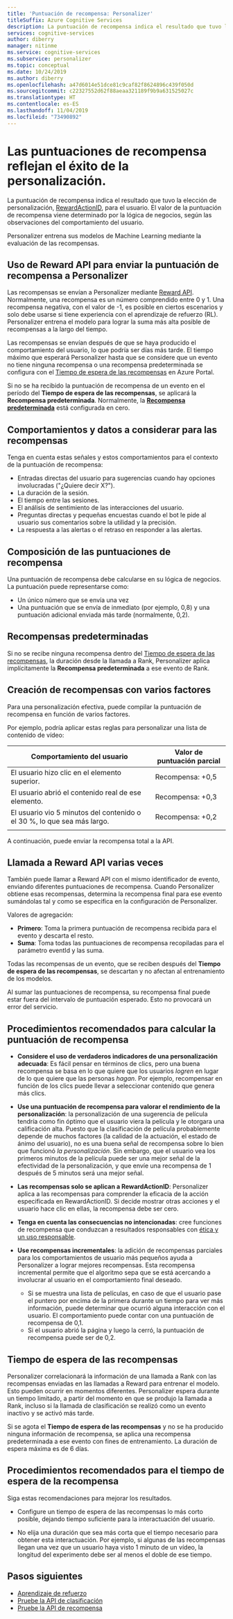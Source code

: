 ```yaml
---
title: 'Puntuación de recompensa: Personalizer'
titleSuffix: Azure Cognitive Services
description: La puntuación de recompensa indica el resultado que tuvo la elección de personalización, RewardActionID, para el usuario. El valor de la puntuación de recompensa viene determinado por la lógica de negocios, según las observaciones del comportamiento del usuario. Personalizer entrena sus modelos de Machine Learning mediante la evaluación de las recompensas.
services: cognitive-services
author: diberry
manager: nitinme
ms.service: cognitive-services
ms.subservice: personalizer
ms.topic: conceptual
ms.date: 10/24/2019
ms.author: diberry
ms.openlocfilehash: a47d6014e51dce81c9caf82f8624896c439f050d
ms.sourcegitcommit: c22327552d62f88aeaa321189f9b9a631525027c
ms.translationtype: HT
ms.contentlocale: es-ES
ms.lasthandoff: 11/04/2019
ms.locfileid: "73490892"
---
```

# <a name="reward-scores-indicate-success-of-personalization"></a>Las puntuaciones de recompensa reflejan el éxito de la personalización.

La puntuación de recompensa indica el resultado que tuvo la elección de personalización, [RewardActionID](https://docs.microsoft.com/rest/api/cognitiveservices/personalizer/rank/rank#response), para el usuario. El valor de la puntuación de recompensa viene determinado por la lógica de negocios, según las observaciones del comportamiento del usuario.

Personalizer entrena sus modelos de Machine Learning mediante la evaluación de las recompensas. 

## <a name="use-reward-api-to-send-reward-score-to-personalizer"></a>Uso de Reward API para enviar la puntuación de recompensa a Personalizer

Las recompensas se envían a Personalizer mediante [Reward API](https://docs.microsoft.com/rest/api/cognitiveservices/personalizer/events/reward). Normalmente, una recompensa es un número comprendido entre 0 y 1. Una recompensa negativa, con el valor de -1, es posible en ciertos escenarios y solo debe usarse si tiene experiencia con el aprendizaje de refuerzo (RL). Personalizer entrena el modelo para lograr la suma más alta posible de recompensas a la largo del tiempo.

Las recompensas se envían después de que se haya producido el comportamiento del usuario, lo que podría ser días más tarde. El tiempo máximo que esperará Personalizer hasta que se considere que un evento no tiene ninguna recompensa o una recompensa predeterminada se configura con el [Tiempo de espera de las recompensas](#reward-wait-time) en Azure Portal.

Si no se ha recibido la puntuación de recompensa de un evento en el período del **Tiempo de espera de las recompensas**, se aplicará la **Recompensa predeterminada**. Normalmente, la **[Recompensa predeterminada](how-to-settings.md#configure-reward-settings-for-the-feedback-loop-based-on-use-case)** está configurada en cero.


## <a name="behaviors-and-data-to-consider-for-rewards"></a>Comportamientos y datos a considerar para las recompensas

Tenga en cuenta estas señales y estos comportamientos para el contexto de la puntuación de recompensa:

* Entradas directas del usuario para sugerencias cuando hay opciones involucradas ("¿Quiere decir X?").
* La duración de la sesión.
* El tiempo entre las sesiones.
* El análisis de sentimiento de las interacciones del usuario.
* Preguntas directas y pequeñas encuestas cuando el bot le pide al usuario sus comentarios sobre la utilidad y la precisión.
* La respuesta a las alertas o el retraso en responder a las alertas.

## <a name="composing-reward-scores"></a>Composición de las puntuaciones de recompensa

Una puntuación de recompensa debe calcularse en su lógica de negocios. La puntuación puede representarse como:

* Un único número que se envía una vez 
* Una puntuación que se envía de inmediato (por ejemplo, 0,8) y una puntuación adicional enviada más tarde (normalmente, 0,2).

## <a name="default-rewards"></a>Recompensas predeterminadas

Si no se recibe ninguna recompensa dentro del [Tiempo de espera de las recompensas](#reward-wait-time), la duración desde la llamada a Rank, Personalizer aplica implícitamente la **Recompensa predeterminada** a ese evento de Rank.

## <a name="building-up-rewards-with-multiple-factors"></a>Creación de recompensas con varios factores  

Para una personalización efectiva, puede compilar la puntuación de recompensa en función de varios factores. 

Por ejemplo, podría aplicar estas reglas para personalizar una lista de contenido de vídeo:

|Comportamiento del usuario|Valor de puntuación parcial|
|--|--|
|El usuario hizo clic en el elemento superior.|Recompensa: +0,5|
|El usuario abrió el contenido real de ese elemento.|Recompensa: +0,3|
|El usuario vio 5 minutos del contenido o el 30 %, lo que sea más largo.|Recompensa: +0,2|
|||

A continuación, puede enviar la recompensa total a la API.

## <a name="calling-the-reward-api-multiple-times"></a>Llamada a Reward API varias veces

También puede llamar a Reward API con el mismo identificador de evento, enviando diferentes puntuaciones de recompensa. Cuando Personalizer obtiene esas recompensas, determina la recompensa final para ese evento sumándolas tal y como se especifica en la configuración de Personalizer.

Valores de agregación:

*  **Primero**: Toma la primera puntuación de recompensa recibida para el evento y descarta el resto.
* **Suma**: Toma todas las puntuaciones de recompensa recopiladas para el parámetro eventId y las suma.

Todas las recompensas de un evento, que se reciben después del **Tiempo de espera de las recompensas**, se descartan y no afectan al entrenamiento de los modelos.

Al sumar las puntuaciones de recompensa, su recompensa final puede estar fuera del intervalo de puntuación esperado. Esto no provocará un error del servicio.

## <a name="best-practices-for-calculating-reward-score"></a>Procedimientos recomendados para calcular la puntuación de recompensa

* **Considere el uso de verdaderos indicadores de una personalización adecuada**: Es fácil pensar en términos de clics, pero una buena recompensa se basa en lo que quiere que los usuarios *logren* en lugar de lo que quiere que las personas *hagan*.  Por ejemplo, recompensar en función de los clics puede llevar a seleccionar contenido que genera más clics.

* **Use una puntuación de recompensa para valorar el rendimiento de la personalización**: la personalización de una sugerencia de película tendría como fin óptimo que el usuario viera la película y le otorgara una calificación alta. Puesto que la clasificación de película probablemente depende de muchos factores (la calidad de la actuación, el estado de ánimo del usuario), no es una buena señal de recompensa sobre lo bien que funcionó *la personalización*. Sin embargo, que el usuario vea los primeros minutos de la película puede ser una mejor señal de la efectividad de la personalización, y que envíe una recompensa de 1 después de 5 minutos será una mejor señal.

* **Las recompensas solo se aplican a RewardActionID**: Personalizer aplica a las recompensas para comprender la eficacia de la acción especificada en RewardActionID. Si decide mostrar otras acciones y el usuario hace clic en ellas, la recompensa debe ser cero.

* **Tenga en cuenta las consecuencias no intencionadas**: cree funciones de recompensa que conduzcan a resultados responsables con [ética y un uso responsable](ethics-responsible-use.md).

* **Use recompensas incrementales**: la adición de recompensas parciales para los comportamientos de usuario más pequeños ayuda a Personalizer a lograr mejores recompensas. Esta recompensa incremental permite que el algoritmo sepa que se está acercando a involucrar al usuario en el comportamiento final deseado.
    * Si se muestra una lista de películas, en caso de que el usuario pase el puntero por encima de la primera durante un tiempo para ver más información, puede determinar que ocurrió alguna interacción con el usuario. El comportamiento puede contar con una puntuación de recompensa de 0,1. 
    * Si el usuario abrió la página y luego la cerró, la puntuación de recompensa puede ser de 0,2. 

## <a name="reward-wait-time"></a>Tiempo de espera de las recompensas

Personalizer correlacionará la información de una llamada a Rank con las recompensas enviadas en las llamadas a Reward para entrenar el modelo. Esto pueden ocurrir en momentos diferentes. Personalizer espera durante un tiempo limitado, a partir del momento en que se produjo la llamada a Rank, incluso si la llamada de clasificación se realizó como un evento inactivo y se activó más tarde.

Si se agota el **Tiempo de espera de las recompensas** y no se ha producido ninguna información de recompensa, se aplica una recompensa predeterminada a ese evento con fines de entrenamiento. La duración de espera máxima es de 6 días.

## <a name="best-practices-for-reward-wait-time"></a>Procedimientos recomendados para el tiempo de espera de la recompensa

Siga estas recomendaciones para mejorar los resultados.

* Configure un tiempo de espera de las recompensas lo más corto posible, dejando tiempo suficiente para la interactuación del usuario. 

* No elija una duración que sea más corta que el tiempo necesario para obtener esta interactuación. Por ejemplo, si algunas de las recompensas llegan una vez que un usuario haya visto 1 minuto de un vídeo, la longitud del experimento debe ser al menos el doble de ese tiempo.

## <a name="next-steps"></a>Pasos siguientes

* [Aprendizaje de refuerzo](concepts-reinforcement-learning.md) 
* [Pruebe la API de clasificación](https://westus2.dev.cognitive.microsoft.com/docs/services/personalizer-api/operations/Rank/console)
* [Pruebe la API de recompensa](https://westus2.dev.cognitive.microsoft.com/docs/services/personalizer-api/operations/Reward)
